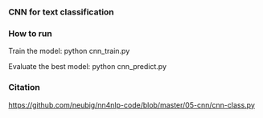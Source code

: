 ### CNN for text classification

### How to run

Train the model: python cnn_train.py

Evaluate the best model: python cnn_predict.py

### Citation

https://github.com/neubig/nn4nlp-code/blob/master/05-cnn/cnn-class.py
